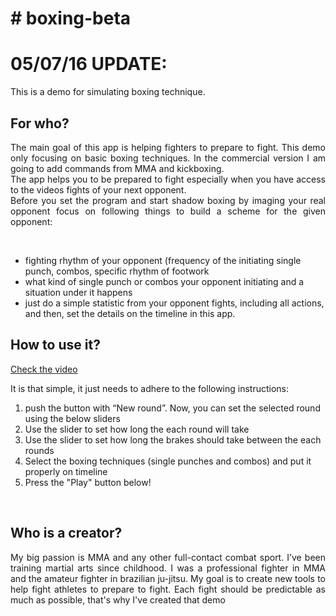 <h1># boxing-beta</h1>

<h1> 05/07/16  UPDATE:</h1>
<p style="color":"red">This is a demo for simulating boxing technique.</p>

<h2>For who?</h2>
<p align="justify">The main goal of this app is helping fighters to prepare to fight. This demo only focusing on basic boxing techniques. In the commercial version I am going to add commands from MMA and kickboxing. <br>
 The app helps you to be prepared to fight especially when you have access to the videos fights of your next opponent. <br>
Before you set the program and start shadow boxing by imaging your real opponent focus on following things to build a scheme for the given opponent:</p> <br>
<ul>
<li>fighting rhythm of your opponent (frequency of the initiating single punch, combos, specific rhythm of footwork  </li>
<li>what kind of single punch or combos your opponent initiating and a situation under it happens</li>
<li>just do a simple statistic from your opponent fights, including all actions, and then, set the details on the timeline in this app. </li>
</ul> 

<h2>How to use it?</h2>
<a href="https://www.w3schools.com/html/">Check the video</a>
<p align="justify">It is that simple, it just needs to adhere to the following instructions:</p>
<ol>
<li>push the button with “New round”. Now, you can set the selected round using the below sliders</li>
<li>Use the slider to set how long the each round will take</li>
<li>Use the slider to set how long the brakes should take between the each rounds</li>
<li>Select the boxing techniques (single punches and combos) and put it properly on timeline</li>
<li>Press the "Play" button below!
</ol>
<br>


<h2>Who is a creator?</h2>
<p align="justify">My big passion is MMA and any other full-contact combat sport. I’ve been training martial arts since childhood. I was a professional fighter in MMA and the amateur fighter in brazilian ju-jitsu. My goal is to create new tools to help fight athletes to prepare to fight. Each fight should be predictable as much as possible, that's why I've created that demo<br>
